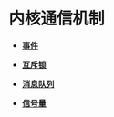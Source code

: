 # 内核通信机制<a name="ZH-CN_TOPIC_0000001124573873"></a>

-   **[事件](kernel-mini-basic-ipc-event.md)**  

-   **[互斥锁](kernel-mini-basic-ipc-mutex.md)**  

-   **[消息队列](kernel-mini-basic-ipc-queue.md)**  

-   **[信号量](kernel-mini-basic-ipc-sem.md)**  


